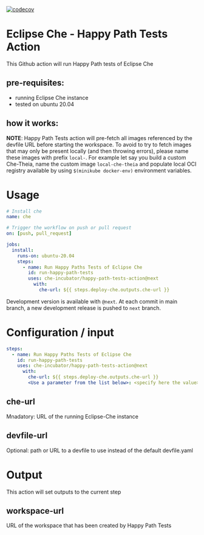 [![codecov](https://img.shields.io/codecov/c/github/che-incubator/happy-path-tests-action)](https://codecov.io/gh/che-incubator/happy-path-tests-action)

# Eclipse Che - Happy Path Tests Action

This Github action will run Happy Path tests of Eclipse Che

## pre-requisites:

- running Eclipse Che instance
- tested on ubuntu 20.04

## how it works:

**NOTE**: Happy Path Tests action will pre-fetch all images referenced by the devfile URL before starting the workspace.
To avoid to try to fetch images that may only be present locally (and then throwing errors), please name these images with prefix `local-`.
For example let say you build a custom Che-Theia, name the custom image `local-che-theia` and populate local OCI registry available by using `$(minikube docker-env)` environment variables.

# Usage

```yaml
# Install che
name: che

# Trigger the workflow on push or pull request
on: [push, pull_request]

jobs:
  install:
    runs-on: ubuntu-20.04
    steps:
      - name: Run Happy Paths Tests of Eclipse Che
        id: run-happy-path-tests
        uses: che-incubator/happy-path-tests-action@next
          with:
            che-url: ${{ steps.deploy-che.outputs.che-url }}

```

Development version is available with `@next`. At each commit in main branch, a new development release is pushed to `next` branch.

# Configuration / input

```yaml
steps:
  - name: Run Happy Paths Tests of Eclipse Che
    id: run-happy-path-tests
    uses: che-incubator/happy-path-tests-action@next
      with:
        che-url: ${{ steps.deploy-che.outputs.che-url }}
        <Use a parameter from the list below>: <specify here the value>
```

## che-url

Mnadatory: URL of the running Eclipse-Che instance

## devfile-url

Optional: path or URL to a devfile to use instead of the default devfile.yaml

# Output

This action will set outputs to the current step

## workspace-url

URL of the workspace that has been created by Happy Path Tests
